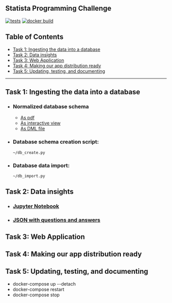 ## Statista Programming Challenge

[![tests](https://github.com/dsuprunov/python-statista-programming-challenge/actions/workflows/tests.yml/badge.svg)](https://github.com/dsuprunov/python-statista-programming-challenge/actions/workflows/tests.yml)
[![docker build](https://github.com/dsuprunov/python-statista-programming-challenge/actions/workflows/docker.yml/badge.svg)](https://github.com/dsuprunov/python-statista-programming-challenge/actions/workflows/docker.yml)

## Table of Contents

- [Task 1: Ingesting the data into a database](#task-1-ingesting-the-data-into-a-database)
- [Task 2: Data insights](#task-2-data-insights)
- [Task 3: Web Application](#task-3-web-application)
- [Task 4: Making our app distribution ready](#task-4-making-our-app-distribution-ready)
- [Task 5: Updating, testing, and documenting](#task-5-updating,-testing,-and-documenting)

---

## Task 1: Ingesting the data into a database

- ### Normalized database schema

  - [As pdf](docs/dbdiagram.pdf)
  - [As interactive view](https://dbdiagram.io/d/655516d67d8bbd6465445e36)
  - [As DML file](docs/dbdiagram.dbml)

- ### Database schema creation script:

    ```console
    ~/db_create.py
    ```

- ### Database data import:

    ```console
    ~/db_import.py
    ```

## Task 2: Data insights

- ### [Jupyter Notebook](docs/task_20.ipnb)
- ### [JSON with questions and answers](docs/task_24.json)

## Task 3: Web Application

## Task 4: Making our app distribution ready

## Task 5: Updating, testing, and documenting
- docker-compose up --detach
- docker-compose restart
- docker-compose stop